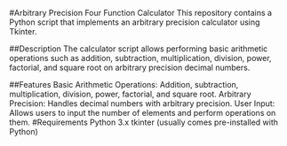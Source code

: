 #Arbitrary Precision Four Function Calculator
This repository contains a Python script that implements an arbitrary precision calculator using Tkinter.

##Description
The calculator script allows performing basic arithmetic operations such as addition, subtraction, multiplication, division, power, factorial, and square root on arbitrary precision decimal numbers.

##Features
Basic Arithmetic Operations: Addition, subtraction, multiplication, division, power, factorial, and square root.
Arbitrary Precision: Handles decimal numbers with arbitrary precision.
User Input: Allows users to input the number of elements and perform operations on them.
#Requirements
Python 3.x
tkinter (usually comes pre-installed with Python)

